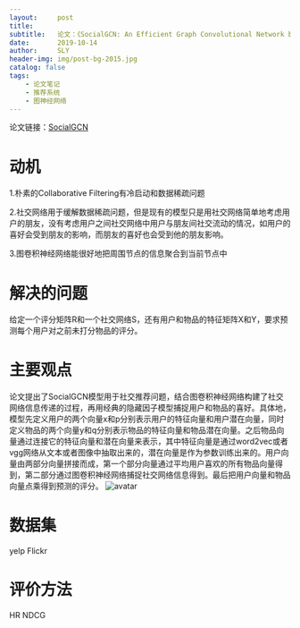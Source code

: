 ```yaml
---
layout:     post
title:      
subtitle:   论文：《SocialGCN: An Efficient Graph Convolutional Network based Model for Social Recommendation》（AAAI2019）
date:       2019-10-14
author:     SLY
header-img: img/post-bg-2015.jpg
catalog: false
tags:
    - 论文笔记
    - 推荐系统
    - 图神经网络
---
```

论文链接：[SocialGCN](https://arxiv.org/pdf/1811.02815.pdf)

# 动机

1.朴素的Collaborative Filtering有冷启动和数据稀疏问题

2.社交网络用于缓解数据稀疏问题，但是现有的模型只是用社交网络简单地考虑用户的朋友，没有考虑用户之间社交网络中用户与朋友间社交流动的情况，如用户的喜好会受到朋友的影响，而朋友的喜好也会受到他的朋友影响。

3.图卷积神经网络能很好地把周围节点的信息聚合到当前节点中

# 解决的问题
给定一个评分矩阵R和一个社交网络S，还有用户和物品的特征矩阵X和Y，要求预测每个用户对之前未打分物品的评分。

# 主要观点
论文提出了SocialGCN模型用于社交推荐问题，结合图卷积神经网络构建了社交网络信息传递的过程，再用经典的隐藏因子模型捕捉用户和物品的喜好。具体地，模型先定义用户的两个向量x和p分别表示用户的特征向量和用户潜在向量，同时定义物品的两个向量y和q分别表示物品的特征向量和物品潜在向量。之后物品向量通过连接它的特征向量和潜在向量来表示，其中特征向量是通过word2vec或者vgg网络从文本或者图像中抽取出来的，潜在向量是作为参数训练出来的。用户向量由两部分向量拼接而成，第一个部分向量通过平均用户喜欢的所有物品向量得到，第二部分通过图卷积神经网络捕捉社交网络信息得到。最后把用户向量和物品向量点乘得到预测的评分。
![avatar](https://github.com/Herumw/picture-for-markdownblog/blob/master/picture/socialgcn.png)

# 数据集
yelp
Flickr

# 评价方法
HR
NDCG

